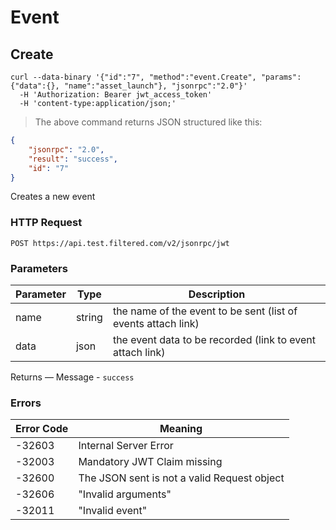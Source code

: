 # Event

## Create

```shell
curl --data-binary '{"id":"7", "method":"event.Create", "params":{"data":{}, "name":"asset_launch"}, "jsonrpc":"2.0"}'
  -H 'Authorization: Bearer jwt_access_token'
  -H 'content-type:application/json;'
```

> The above command returns JSON structured like this:

```json
{
	"jsonrpc": "2.0",
	"result": "success",
	"id": "7"
}
```

Creates a new event

### HTTP Request

`POST https://api.test.filtered.com/v2/jsonrpc/jwt`

### Parameters

Parameter | Type | Description
--------- | ------- | -----------
name | string | the name of the event to be sent (list of events attach link)
data | json | the event data to be recorded (link to event attach link)

<aside class="success">
Returns — Message - <code>success</code>
</aside>

### Errors

 Error Code | Meaning
---------- | -------
-32603 | Internal Server Error
-32003 | Mandatory JWT Claim missing
-32600 | The JSON sent is not a valid Request object
-32606 | "Invalid arguments"
-32011 | "Invalid event"

